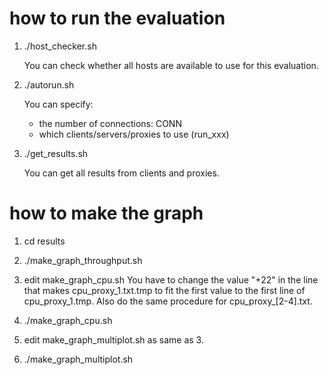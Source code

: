 # how to run the evaluation

1. ./host_checker.sh
   
   You can check whether all hosts are available to use for this evaluation.


2. ./autorun.sh

    You can specify:
    - the number of connections: CONN
    - which clients/servers/proxies to use (run_xxx)


3. ./get_results.sh
    
    You can get all results from clients and proxies.


# how to make the graph

1. cd results

2. ./make_graph_throughput.sh

3. edit make_graph_cpu.sh
   You have to change the value "+22" in the line that makes cpu_proxy_1.txt.tmp to fit the first value to the first line of cpu_proxy_1.tmp. Also do the same procedure for cpu_proxy_[2-4].txt.

4. ./make_graph_cpu.sh

5. edit make_graph_multiplot.sh as same as 3.

6. ./make_graph_multiplot.sh
